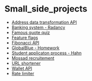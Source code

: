 # Small_side_projects

<ul>
  <li><a href="https://github.com/aramzham/Small_side_projects/tree/main/AddressDataTransformationAPI">Address data transformation API</a></li>
  <li><a href="https://github.com/aramzham/Small_side_projects/tree/main/BankingSystemTest_Radancy">Banking system - Radancy</a></li>
  <li><a href="https://github.com/aramzham/Small_side_projects/tree/main/FamousQuoteQuiz">Famous quote quiz</a></li>
  <li><a href="https://github.com/aramzham/Small_side_projects/tree/main/FeatureFlags">Feature flags</a></li>
  <li><a href="https://github.com/aramzham/Small_side_projects/tree/main/Fibonacci_Api">Fibonacci API</a></li>
  <li><a href="https://github.com/aramzham/Small_side_projects/tree/main/GlobalBlueHomework">GlobalBlue - Homework</a></li>
  <li><a href="https://github.com/aramzham/Small_side_projects/tree/main/Hahn.ApplicatonProcess">Student applicaton process - Hahn</a></li>
  <li><a href="https://github.com/aramzham/Small_side_projects/tree/main/Mossad_recruitement">Mossad recruitement</a></li>
  <li><a href="https://github.com/aramzham/Small_side_projects/tree/main/UrlShortener">URL shortener</a></li>
  <li><a href="https://github.com/aramzham/Small_side_projects/tree/main/WalletApi">Wallet API</a></li>
  <li><a href="https://github.com/aramzham/Small_side_projects/tree/main/rate-limiter">Rate limiter</a></li>
</ul>
